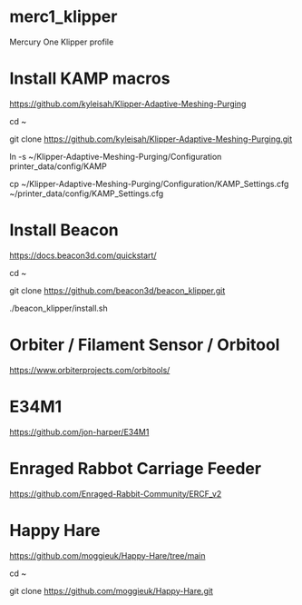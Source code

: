 # merc1_klipper
Mercury One Klipper profile

# Install KAMP macros

https://github.com/kyleisah/Klipper-Adaptive-Meshing-Purging

cd ~

git clone https://github.com/kyleisah/Klipper-Adaptive-Meshing-Purging.git

ln -s ~/Klipper-Adaptive-Meshing-Purging/Configuration printer_data/config/KAMP

cp ~/Klipper-Adaptive-Meshing-Purging/Configuration/KAMP_Settings.cfg ~/printer_data/config/KAMP_Settings.cfg
 
# Install Beacon

https://docs.beacon3d.com/quickstart/

cd ~

git clone https://github.com/beacon3d/beacon_klipper.git

./beacon_klipper/install.sh

# Orbiter / Filament Sensor / Orbitool
https://www.orbiterprojects.com/orbitools/

# E34M1
https://github.com/jon-harper/E34M1

# Enraged Rabbot Carriage Feeder
https://github.com/Enraged-Rabbit-Community/ERCF_v2

# Happy Hare
https://github.com/moggieuk/Happy-Hare/tree/main

cd ~

git clone https://github.com/moggieuk/Happy-Hare.git